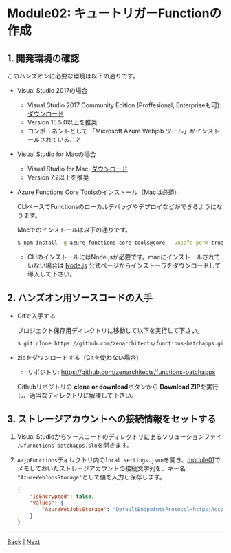 # Module02: キュートリガーFunctionの作成

## 1. 開発環境の確認

このハンズオンに必要な環境は以下の通りです。

* Visual Studio 2017の場合

    * Visual Studio 2017 Community Edition (Proffesional, Enterpriseも可): [ダウンロード](https://www.visualstudio.com/ja/free-developer-offers/)
    * Version 15.5.0以上を推奨
    * コンポーネントとして 「Microsoft Azure Webjob ツール」がインストールされていること

* Visual Studio for Macの場合

    * Visual Studio for Mac: [ダウンロード](https://www.visualstudio.com/ja/free-developer-offers/)
    * Version 7.2以上を推奨

* Azure Functions Core Toolsのインストール（Macは必須）

    CLIベースでFunctionsのローカルデバッグやデプロイなどができるようになります。

    Macでのインストールは以下の通りです。
    ```bash
    $ npm install -g azure-functions-core-tools@core --unsafe-perm true
    ```

    * CLIのインストールにはNode.jsが必要です。macにインストールされていない場合は [Node.js](https://nodejs.org/ja/) 公式ページからインストーラをダウンロードして導入して下さい。

## 2. ハンズオン用ソースコードの入手

* Gitで入手する

    プロジェクト保存用ディレクトリに移動して以下を実行して下さい。

    ```bash
    $ git clone https://github.com/zenarchitects/functions-batchapps.git
    ```

* zipをダウンロードする（Gitを使わない場合）

    * リポジトリ: https://github.com/zenarchitects/functions-batchapps

    Githubリポジトリの **clone or download**ボタンから **Download ZIP**を実行し、適当なディレクトリに解凍して下さい。

## 3. ストレージアカウントへの接続情報をセットする

1. Visual Studioからソースコードのディレクトリにあるソリューションファイル```funnctions-batchapps.sln```を開きます。

1. ```AajpFunctions```ディレクトリ内の```local.settings.json```を開き、[module01](module01.md)でメモしておいたストレージアカウントの接続文字列を、キー名: ```"AzureWebJobsStorage"```として値を入力し保存します。

    ```json
    {
        "IsEncrypted": false,
        "Values": {
            "AzureWebJobsStorage": "DefaultEndpointsProtocol=https;AccountName=xxxxxx;AccountKey=xxxxxxx4bVMg==;EndpointSuffix=core.windows.net"
        }
    }
    ```

---
[Back](module01.md) | [Next](module03.md)
